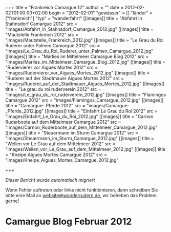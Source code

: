+++
title = "Frankreich Camargue 12"
author = ""
date = 2012-02-02T01:00:00+02:00
begin = "2012-02-01"
"gewässer" = []
"länder" = ["frankreich"]
"typ" = "wanderfahrt"
[[images]]
title = "Abfahrt in Stahnsdorf Camargue 2012"
src = "images/Abfahrt_in_Stahnsdorf_Camargue_2012.jpg"
[[images]]
title = "Mautstelle Frankreich 2012"
src = "images/Mautstelle_Frankreich_2012.jpg"
[[images]]
title = "Le Grau du Roi Ruderer unter Palmen Camargue 2012"
src = "images/Le_Grau_du_Roi_Ruderer_unter_Palmen_Camargue_2012.jpg"
[[images]]
title = "Marlies im Mittelmeer Camargue Blog 2012"
src = "images/Marlies_im_Mittelmeer_Camargue_Blog_2012.jpg"
[[images]]
title = "Rudervierer vor Aigues Mortes 2012"
src = "images/Rudervierer_vor_Aigues_Mortes_2012.jpg"
[[images]]
title = "Ruderer auf der Stadtmauer Aigues Mortes 2012"
src = "images/Ruderer_auf_der_Stadtmauer_Aigues_Mortes_2012.jpg"
[[images]]
title = "Le grau du roi ruderverein 2012"
src = "images/Le_grau_du_roi_ruderverein_2012.jpg"
[[images]]
title = "Flamingos Camargue 2012"
src = "images/Flamingos_Camargue_2012.jpg"
[[images]]
title = "Camargue- Pferde 2012"
src = "images/Camargue-_Pferde_2012.jpg"
[[images]]
title = "Einfahrt Le Grau du Roi 2012"
src = "images/Einfahrt_Le_Grau_du_Roi_2012.jpg"
[[images]]
title = "Carnon Ruderboote auf dem Mittelmeer Camargue 2012"
src = "images/Carnon_Ruderboote_auf_dem_Mittelmeer_Camargue_2012.jpg"
[[images]]
title = "Steuermann im Sturm Camargue 2012"
src = "images/Steuermann_im_Sturm_Camargue_2012.jpg"
[[images]]
title = "Wellen vor Le Grau auf dem Mittelmeer 2012"
src = "images/Wellen_vor_Le_Grau_auf_dem_Mittelmeer_2012.jpg"
[[images]]
title = "Kneipe Aigues Mortes Camargue 2012"
src = "images/Kneipe_Aigues_Mortes_Camargue_2012.jpg"

+++


*Dieser Bericht wurde automatisch migriert*

Wenn Fehler auftreten oder links nicht funktionieren, dann schreiben Sie bitte eine Mail an website@wanderrudern.de, wir beheben das Problem gerne!



# Camargue Blog Februar 2012


